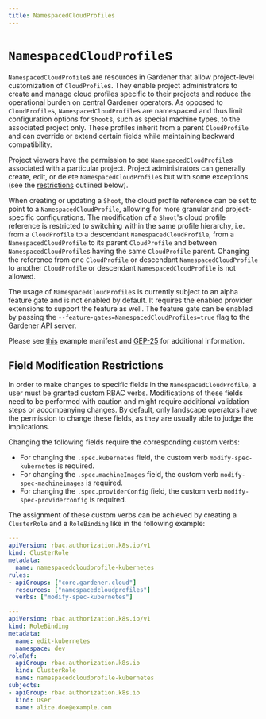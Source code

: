 ```yaml
---
title: NamespacedCloudProfiles
---
```


# `NamespacedCloudProfile`s

`NamespacedCloudProfile`s are resources in Gardener that allow project-level customization of `CloudProfile`s.
They enable project administrators to create and manage cloud profiles specific to their projects and reduce the operational burden on central Gardener operators.
As opposed to `CloudProfile`s, `NamespacedCloudProfile`s are namespaced and thus limit configuration options for `Shoot`s, such as special machine types, to the associated project only.
These profiles inherit from a parent `CloudProfile` and can override or extend certain fields while maintaining backward compatibility.

Project viewers have the permission to see `NamespacedCloudProfile`s associated with a particular project.
Project administrators can generally create, edit, or delete `NamespacedCloudProfile`s but with some exceptions (see the [restrictions](#field-modification-restrictions) outlined below).

When creating or updating a `Shoot`, the cloud profile reference can be set to point to a `NamespacedCloudProfile`, allowing for more granular and project-specific configurations.
The modification of a `Shoot`'s cloud profile reference is restricted to switching within the same profile hierarchy, i.e. from a `CloudProfile` to a descendant `NamespacedCloudProfile`, from a `NamespacedCloudProfile` to its parent `CloudProfile` and between `NamespacedCloudProfile`s having the same `CloudProfile` parent.
Changing the reference from one `CloudProfile` or descendant `NamespacedCloudProfile` to another `CloudProfile` or descendant `NamespacedCloudProfile` is not allowed.

The usage of `NamespacedCloudProfile`s is currently subject to an alpha feature gate and is not enabled by default.
It requires the enabled provider extensions to support the feature as well.
The feature gate can be enabled by passing the `--feature-gates=NamespacedCloudProfiles=true` flag to the Gardener API server.

Please see [this](../../../example/35-namespacedcloudprofile.yaml) example manifest and [GEP-25](../../proposals/25-namespaced-cloud-profiles.md) for additional information.

## Field Modification Restrictions

In order to make changes to specific fields in the `NamespacedCloudProfile`, a user must be granted custom RBAC verbs.
Modifications of these fields need to be performed with caution and might require additional validation steps or accompanying changes.
By default, only landscape operators have the permission to change these fields, as they are usually able to judge the implications.

Changing the following fields require the corresponding custom verbs:
* For changing the `.spec.kubernetes` field, the custom verb `modify-spec-kubernetes` is required.
* For changing the `.spec.machineImages` field, the custom verb `modify-spec-machineimages` is required.
* For changing the `.spec.providerConfig` field, the custom verb `modify-spec-providerconfig` is required.

The assignment of these custom verbs can be achieved by creating a `ClusterRole` and a `RoleBinding` like in the following example:

```yaml
---
apiVersion: rbac.authorization.k8s.io/v1
kind: ClusterRole
metadata:
  name: namespacedcloudprofile-kubernetes
rules:
- apiGroups: ["core.gardener.cloud"] 
  resources: ["namespacedcloudprofiles"]
  verbs: ["modify-spec-kubernetes"]

---
apiVersion: rbac.authorization.k8s.io/v1
kind: RoleBinding
metadata:
  name: edit-kubernetes
  namespace: dev
roleRef:
  apiGroup: rbac.authorization.k8s.io
  kind: ClusterRole
  name: namespacedcloudprofile-kubernetes
subjects:
- apiGroup: rbac.authorization.k8s.io
  kind: User
  name: alice.doe@example.com
```
